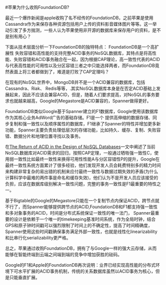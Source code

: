 #苹果为什么收购FoundationDB?

最近一个爆炸新闻是apple收购了名不经传的FoundationDB，之前苹果是使用Cassandra作为来保存各种资源包括用户上传的资料影音媒体图片等等。这一举动引发了多方揣测，一些人认为苹果使用非开源的数据库来保存用户的资料，是不是别有用心？

下面从技术层面分析一下FoundationDB的独特特点：
FoundationDB是一个高扩展性 失败容错和高性能的支持完整ACID事务的NoSQL数据库，其特点是将高性能、失败容错和ACID事务融合在一起，因为根据CAP理论，高一致性代表的ACID与代表高性能的可用性以及分区容错三者之中只能选择两者，而FoundationDB竟然表面上将三者都做到了，难道是打败了CAP定理吗？

在现有的NoSQL世界中，MongoDB并不是一个ACID兼容的数据库，包括Cassandra、Riak、 Redis等等，.其实NoSQL数据库本身是在否定ACID基础上发展起来，因此不应该会兼容ACID，但是，随着人们要求提高，对NoSQL的事务要求也就越来越高，Google的Megastore是ACID兼容的，Spanner做得更好。

FoundationDB类似Google基于Spanner建立的F1数据库，Google使用该数据库作为其核心业务AdWord广告的基础存储。F1是一个 提供高伸缩的数据存储、同步复制和强一致性以及顺序属性的数据库，F1继承了Spanner的特性并增加更多新功能，Spanner主要负责处理低层次的存储功能，比如持久、缓存、复制、失败容错、数据分片和地理位置寻找以及事务。

在[The Return of ACID in the Design of NoSQL Databases](http://www.methodsandtools.com/archive/acidnosqldatabase.php)一文中阐述了当前NoSQL数据库对ACID需求的回归，按照CAP定理，一般通过牺牲强一致性C，使用弱一致性比如最终一致性来换得可用性性能A与分区容错性P的提升，Google在最终一致性系统方面累计了很多经验，他们发现开发人员会耗费特别多的精力时间来构建非常复杂的易出错的机制来应付最终一致性与数据过期失效的矛盾(为什么计算科学中最难的两件事是命名和缓存失效)，他们认为不是开发人员应该接受的负担，应该在数据库级别解决一致性问题，完整的事务一致性是F1最重要的特性之一。

基于Bigtable的Google的Megastore只能在一个复制节点内保证ACID，跨节点就不行了，而Spanner能够提供跨节点的ACID,FoundationDB和F1都支持强一致性和多对象事务的ACID，时间是分布式系统保证一致性的唯一法门， Spanner最重要的设计是依赖于一个唯一的timekeeping基准时间系统，作为全局时钟，结合GPS和原子钟时间戳可以强烈限制了时间上的不确定性，提高了时间精确度，Spanner使用这些时间戳确保事务满足外部一致性，也就是线性化linearizability和比串行化serializability更严格。

总之，苹果通过收购FoundationDB，拥有了与Google一样的强大云存储，从而能够在智能终端到云端之间端到端的竞争中增加获胜的砝码。

Google的F1和Apple的FoundationDB再次说明：业界已经实现高性能的分布式环境下可水平扩展的ACID事务机制，传统的关系数据库虽然以ACID事务为核心，但是只能垂直扩展。
